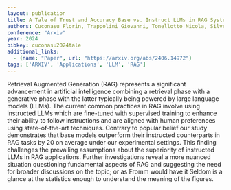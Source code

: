 ```yaml
---
layout: publication
title: A Tale of Trust and Accuracy Base vs. Instruct LLMs in RAG Systems
authors: Cuconasu Florin, Trappolini Giovanni, Tonellotto Nicola, Silvestri Fabrizio
conference: "Arxiv"
year: 2024
bibkey: cuconasu2024tale
additional_links:
  - {name: "Paper", url: "https://arxiv.org/abs/2406.14972"}
tags: ['ARXIV', 'Applications', 'LLM', 'RAG']
---
```

Retrieval Augmented Generation (RAG) represents a significant advancement in artificial intelligence combining a retrieval phase with a generative phase with the latter typically being powered by large language models (LLMs). The current common practices in RAG involve using instructed LLMs which are fine-tuned with supervised training to enhance their ability to follow instructions and are aligned with human preferences using state-of-the-art techniques. Contrary to popular belief our study demonstrates that base models outperform their instructed counterparts in RAG tasks by 20 on average under our experimental settings. This finding challenges the prevailing assumptions about the superiority of instructed LLMs in RAG applications. Further investigations reveal a more nuanced situation questioning fundamental aspects of RAG and suggesting the need for broader discussions on the topic; or as Fromm would have it Seldom is a glance at the statistics enough to understand the meaning of the figures.
